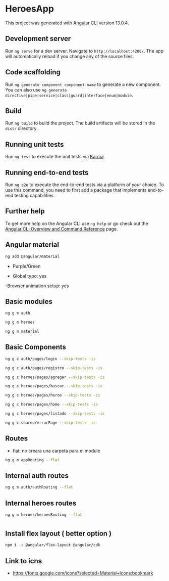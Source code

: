 # HeroesApp

This project was generated with [Angular CLI](https://github.com/angular/angular-cli) version 13.0.4.

## Development server

Run `ng serve` for a dev server. Navigate to `http://localhost:4200/`. The app will automatically reload if you change any of the source files.

## Code scaffolding

Run `ng generate component component-name` to generate a new component. You can also use `ng generate directive|pipe|service|class|guard|interface|enum|module`.

## Build

Run `ng build` to build the project. The build artifacts will be stored in the `dist/` directory.

## Running unit tests

Run `ng test` to execute the unit tests via [Karma](https://karma-runner.github.io).

## Running end-to-end tests

Run `ng e2e` to execute the end-to-end tests via a platform of your choice. To use this command, you need to first add a package that implements end-to-end testing capabilities.

## Further help

To get more help on the Angular CLI use `ng help` or go check out the [Angular CLI Overview and Command Reference](https://angular.io/cli) page.

## Angular material

```sh
ng add @angular/material
```

- Purple/Green

- Global typo: yes

-Browser animation setup: yes

## Basic modules

```sh
ng g m auth
```

```sh
ng g m heroes
```

```sh
ng g m material
```

## Basic Components

```sh
ng g c auth/pages/login --skip-tests -is
```

```sh
ng g c auth/pages/registro --skip-tests -is
```

```sh
ng g c heroes/pages/agregar --skip-tests -is
```

```sh
ng g c heroes/pages/buscar --skip-tests -is
```

```sh
ng g c heroes/pages/heroe --skip-tests -is
```

```sh
ng g c heroes/pages/home --skip-tests -is
```

```sh
ng g c heroes/pages/listado --skip-tests -is
```

```sh
ng g c shared/errorPage --skip-tests -is
```

## Routes

- flat: no creara una carpeta para el module

```sh
ng g m appRouting --flat
```

## Internal auth routes

```sh
ng g m auth/authRouting --flat
```

## Internal heroes routes

```sh
ng g m heroes/heroesRouting --flat
```

# <!-- All Routes basic and lazy load -->

## Install flex layout ( better option )

```sh
npm i -s @angular/flex-layout @angular/cdk
```

## Link to icns

- https://fonts.google.com/icons?selected=Material+Icons:bookmark
